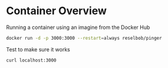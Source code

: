 # Container Overview

Running a container using an imagine from the Docker Hub

```bash
docker run -d -p 3000:3000 --restart=always reselbob/pinger
```

Test to make sure it works

```bash
curl localhost:3000
```
